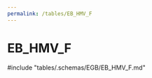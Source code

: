 ```yaml
---
permalink: /tables/EB_HMV_F
---
```

# EB\_HMV\_F
<!-- SPDX-License-Identifier: MPL-2.0 -->

<!-- ATTENTION : Ne pas supprimer ou modifier la ligne ci-dessous -->
#include "tables/.schemas/EGB/EB_HMV_F.md"
<!-- ATTENTION : Ne pas supprimer ou modifier la ligne ci-dessus -->
